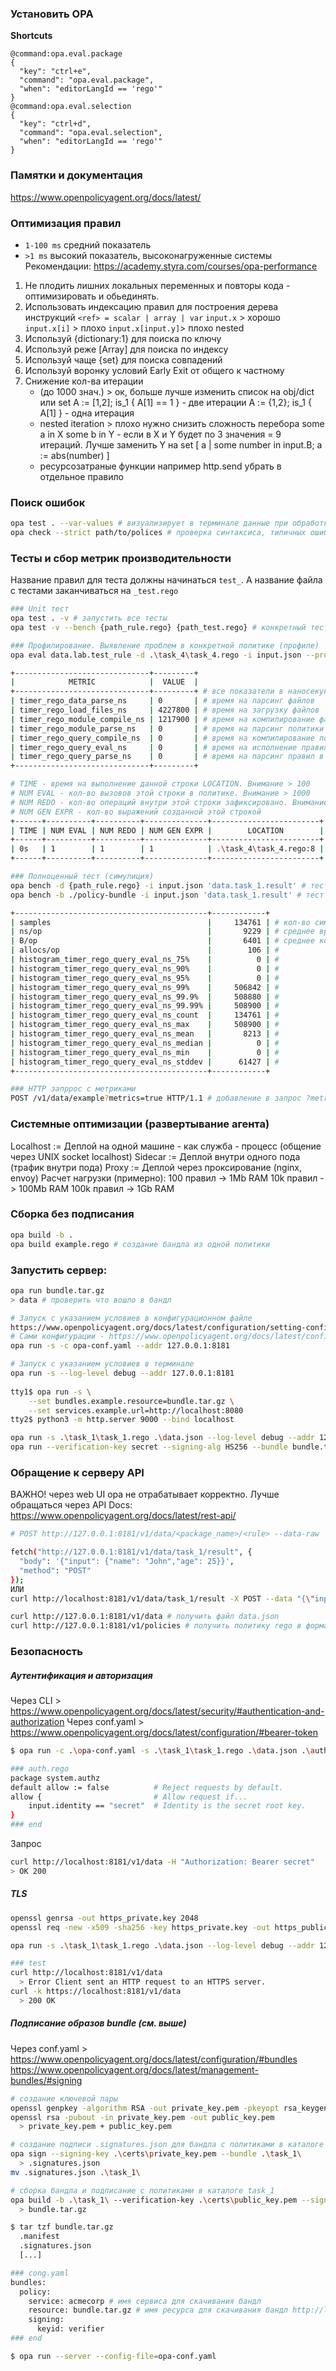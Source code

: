 ### Установить OPA

**Shortcuts**
```
@command:opa.eval.package
{
  "key": "ctrl+e",
  "command": "opa.eval.package",
  "when": "editorLangId == 'rego'"
}
@command:opa.eval.selection
{
  "key": "ctrl+d",
  "command": "opa.eval.selection",
  "when": "editorLangId == 'rego'"
}
```

### Памятки и документация
https://www.openpolicyagent.org/docs/latest/

### Оптимизация правил
* `1-100 ms` средний показатель
* `>1 ms` высокий показатель, высоконагруженные системы
Рекомендации: https://academy.styra.com/courses/opa-performance
1. Не плодить лишних локальных переменных и повторы кода  - оптимизировать и обьединять.
2. Использовать индексацию правил для построения дерева инструкций
    `<ref> = scalar | array | var`
    `input.x` > хорошо
    `input.x[i]` > плохо 
    `input.x[input.y]`> плохо nested
3. Используй {dictionary:1} для поиска по ключу
4. Используй реже [Array] для поиска по индексу
5. Используй чаще {set} для поиска совпадений
6. Используй воронку условий Early Exit от общего к частному
7. Снижение кол-ва итерации 
    - (до 1000 знач.) > ок, больше лучше изменить список на obj/dict или set
        A := [1,2]; is_1 { A[1] == 1 } - две итерации
        A := {1,2}; is_1 { A[1] } - одна итерация
    - nested iteration > плохо нужно снизить сложность перебора
        some a in X
        some b in Y - если в X и Y будет по 3 значения = 9 итераций.
		Лучше заменить Y на set [ a | some number in input.B; a := abs(number) ]
    - ресурсозатраные функции например http.send убрать в отдельное правило

### Поиск ошибок
```bash
opa test . --var-values # визуализирует в терминале данные при обработке
opa check --strict path/to/polices # проверка синтаксиса, типичных ошибок, неиспользуемых переменных и проч.
```

### Тесты и сбор метрик производительности
Название правил для теста должны начинаться `test_`. А название файла с тестами заканчиваться на `_test.rego`

```bash
### Unit тест
opa test . -v # запустить все тесты
opa test -v --bench {path_rule.rego} {path_test.rego} # конкретный тест с бенчмарком

### Профилирование. Выявление проблем в конкретной политике (профиле)
opa eval data.lab.test_rule -d .\task_4\task_4.rego -i input.json --profile --count=10 --format=pretty  # count определяет кол-во запусков теста

+------------------------------+---------+
|            METRIC            |  VALUE  |
+------------------------------+---------+ # все показатели в наносекундах https://www.unitconverters.net/time/nanosecond-to-second.htm
| timer_rego_data_parse_ns     | 0       | # время на парсинг файлов
| timer_rego_load_files_ns     | 4227800 | # время на загрузку файлов
| timer_rego_module_compile_ns | 1217900 | # время на компилирование файлов 
| timer_rego_module_parse_ns   | 0       | # время на парсинг политики .rego
| timer_rego_query_compile_ns  | 0       | # время на компилирование политик .rego
| timer_rego_query_eval_ns     | 0       | # время на исполнение правил в политике
| timer_rego_query_parse_ns    | 0       | # время на парсинг правил в политике
+------------------------------+---------+

# TIME - время на выполнение данной строки LOCATION. Внимание > 100
# NUM EVAL - кол-во вызовов этой строки в политике. Внимание > 1000
# NUM REDO - кол-во операций внутри этой строки зафиксировано. Внимание > 1000
# NUM GEN EXPR - кол-во выражений созданной этой строкой
+------+----------+----------+--------------+------------------------+
| TIME | NUM EVAL | NUM REDO | NUM GEN EXPR |        LOCATION        | 
+------+----------+----------+--------------+------------------------+
| 0s   | 1        | 1        | 1            | .\task_4\task_4.rego:8 | 
+------+----------+----------+--------------+------------------------+

### Полноценный тест (симулиция)
opa bench -d {path_rule.rego} -i input.json 'data.task_1.result' # тест правила
opa bench -b ./policy-bundle -i input.json 'data.task_1.result' # тест bundle и input 

+-------------------------------------------+------------+
| samples                                   |     134761 | # кол-во симуляций
| ns/op                                     |       9229 | # среднее время на выполнение
| B/op                                      |       6401 | # среднее кол-во byte RAM
| allocs/op                                 |        106 | #
| histogram_timer_rego_query_eval_ns_75%    |          0 | #
| histogram_timer_rego_query_eval_ns_90%    |          0 | #
| histogram_timer_rego_query_eval_ns_95%    |          0 | #
| histogram_timer_rego_query_eval_ns_99%    |     506842 | #
| histogram_timer_rego_query_eval_ns_99.9%  |     508880 | #
| histogram_timer_rego_query_eval_ns_99.99% |     508900 | #
| histogram_timer_rego_query_eval_ns_count  |     134761 | #
| histogram_timer_rego_query_eval_ns_max    |     508900 | #
| histogram_timer_rego_query_eval_ns_mean   |       8213 | #
| histogram_timer_rego_query_eval_ns_median |          0 | #
| histogram_timer_rego_query_eval_ns_min    |          0 | #
| histogram_timer_rego_query_eval_ns_stddev |      61427 | #
+-------------------------------------------+------------+

### HTTP запррос с метриками
POST /v1/data/example?metrics=true HTTP/1.1 # добавление в запрос ?metrics для получение информации
```

### Системные оптимизации (развертывание агента)
Localhost := Деплой на одной машине - как служба - процесс (общение через UNIX socket localhost)
Sidecar   := Деплой внутри одного пода (трафик внутри пода)
Proxy     := Деплой через проксирование (nginx, envoy)
Расчет нагрузки (примерно):
    100 правил -> 1Mb RAM
    10k правил -> 100Mb RAM
    100k правил -> 1Gb RAM

### Сборка без подписания
```bash
opa build -b .
opa build example.rego # создание бандла из одной политики
```

### Запустить сервер:
```bash
opa run bundle.tar.gz
> data # проверить что вошло в бандл

# Запуск с указанием условиев в конфигурационном файле
https://www.openpolicyagent.org/docs/latest/configuration/setting-configuration-via-cli-arguments
# Сами конфигурации - https://www.openpolicyagent.org/docs/latest/configuration/
opa run -s -c opa-conf.yaml --addr 127.0.0.1:8181

# Запуск с указанием условиев в терминале
opa run -s --log-level debug --addr 127.0.0.1:8181
    
tty1$ opa run -s \
    --set bundles.example.resource=bundle.tar.gz \
    --set services.example.url=http://localhost:8080
tty2$ python3 -m http.server 9000 --bind localhost

opa run -s .\task_1\task_1.rego .\data.json --log-level debug --addr 127.0.0.1:8181
opa run --verification-key secret --signing-alg HS256 --bundle bundle.tar.gz
```

### Обращение к серверу API
ВАЖНО! через web UI opa не отрабатывает корректно. Лучше обращаться через API
Docs: https://www.openpolicyagent.org/docs/latest/rest-api/

```sh
# POST http://127.0.0.1:8181/v1/data/<package_name>/<rule> --data-raw '{"input": {"name": "John","age": 25}}'

fetch("http://127.0.0.1:8181/v1/data/task_1/result", {
  "body": '{"input": {"name": "John","age": 25}}',
  "method": "POST"
});
ИЛИ
curl http://localhost:8181/v1/data/task_1/result -X POST --data "{\"input\": {\"name\": \"John\",\"age\": 25}}"

curl http://127.0.0.1:8181/v1/data # получить файл data.json
curl http://127.0.0.1:8181/v1/policies # получить политику rego в формате json
```

### Безопасность
##### Аутентификация и авторизация
Через CLI > https://www.openpolicyagent.org/docs/latest/security/#authentication-and-authorization
Через conf.yaml > https://www.openpolicyagent.org/docs/latest/configuration/#bearer-token 
```sh
$ opa run -c .\opa-conf.yaml -s .\task_1\task_1.rego .\data.json .\auth.rego --log-level debug --addr 127.0.0.1:8181 --authentication=token --authorization=basic

### auth.rego
package system.authz
default allow := false          # Reject requests by default.
allow {                         # Allow request if...
    input.identity == "secret"  # Identity is the secret root key.
}
### end
```

Запрос
```sh
curl http://localhost:8181/v1/data -H "Authorization: Bearer secret"
> OK 200
```

##### TLS
```sh
openssl genrsa -out https_private.key 2048
openssl req -new -x509 -sha256 -key https_private.key -out https_public.crt -days 365

opa run -s .\task_1\task_1.rego .\data.json --log-level debug --addr 127.0.0.1:8181 --tls-cert-file .\certs\https_public.crt --tls-private-key-file .\certs\https_private.key

### test
curl http://localhost:8181/v1/data 
  > Error Client sent an HTTP request to an HTTPS server.
curl -k https://localhost:8181/v1/data
  > 200 OK
```

##### Подписание образов bundle (см. выше)
Через conf.yaml > https://www.openpolicyagent.org/docs/latest/configuration/#bundles
https://www.openpolicyagent.org/docs/latest/management-bundles/#signing

```sh
# создание ключевой пары
openssl genpkey -algorithm RSA -out private_key.pem -pkeyopt rsa_keygen_bits:2048
openssl rsa -pubout -in private_key.pem -out public_key.pem
  > private_key.pem + public_key.pem

# создание подписи .signatures.json для бандла с политиками в каталоге task_1
opa sign --signing-key .\certs\private_key.pem --bundle .\task_1\
  > .signatures.json
mv .signatures.json .\task_1\

# сборка бандла и подписание с политиками в каталоге task_1
opa build -b .\task_1\ --verification-key .\certs\public_key.pem --signing-key .\certs\private_key.pem
  > bundle.tar.gz

$ tar tzf bundle.tar.gz
  .manifest
  .signatures.json
  [...]

### cong.yaml
bundles:
  policy:
    service: acmecorp # имя сервиса для скачивания бандл
    resource: bundle.tar.gz # имя ресурса для скачивания бандл http://localhost:9000/bundle.tar.gz
    signing:
      keyid: verifier
### end

$ opa run --server --config-file=opa-conf.yaml
```